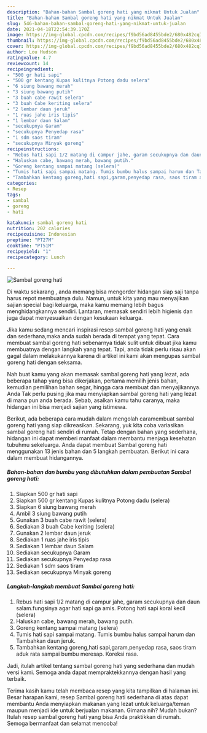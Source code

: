 ```yaml
---
description: "Bahan-bahan Sambal goreng hati yang nikmat Untuk Jualan"
title: "Bahan-bahan Sambal goreng hati yang nikmat Untuk Jualan"
slug: 546-bahan-bahan-sambal-goreng-hati-yang-nikmat-untuk-jualan
date: 2021-04-18T22:54:39.170Z
image: https://img-global.cpcdn.com/recipes/f9bd56ad8455bde2/680x482cq70/sambal-goreng-hati-foto-resep-utama.jpg
thumbnail: https://img-global.cpcdn.com/recipes/f9bd56ad8455bde2/680x482cq70/sambal-goreng-hati-foto-resep-utama.jpg
cover: https://img-global.cpcdn.com/recipes/f9bd56ad8455bde2/680x482cq70/sambal-goreng-hati-foto-resep-utama.jpg
author: Lou Hudson
ratingvalue: 4.7
reviewcount: 14
recipeingredient:
- "500 gr hati sapi"
- "500 gr kentang Kupas kulitnya Potong dadu selera"
- "6 siung bawang merah"
- "3 siung bawang putih"
- "3 buah cabe rawit selera"
- "3 buah Cabe keriting selera"
- "2 lembar daun jeruk"
- "1 ruas jahe iris tipis"
- "1 lembar daun Salam"
- "secukupnya Garam"
- "secukupnya Penyedap rasa"
- "1 sdm saos tiram"
- "secukupnya Minyak goreng"
recipeinstructions:
- "Rebus hati sapi 1/2 matang di campur jahe, garam secukupnya dan daun salam.fungsinya agar hati sapi ga amis. Potong hati sapi koral kecil (selera)"
- "Haluskan cabe, bawang merah, bawang putih."
- "Goreng kentang sampai matang (selera)"
- "Tumis hati sapi sampai matang. Tumis bumbu halus sampai harum dan Tambahkan daun jeruk."
- "Tambahkan kentang goreng,hati sapi,garam,penyedap rasa, saos tiram aduk rata sampai bumbu meresap. Koreksi rasa."
categories:
- Resep
tags:
- sambal
- goreng
- hati

katakunci: sambal goreng hati 
nutrition: 202 calories
recipecuisine: Indonesian
preptime: "PT27M"
cooktime: "PT51M"
recipeyield: "1"
recipecategory: Lunch

---
```



![Sambal goreng hati](https://img-global.cpcdn.com/recipes/f9bd56ad8455bde2/680x482cq70/sambal-goreng-hati-foto-resep-utama.jpg)

Di waktu  sekarang , anda memang bisa mengorder hidangan siap saji tanpa harus repot membuatnya dulu. Namun, untuk kita yang mau menyajikan sajian special bagi keluarga, maka kamu memang lebih bagus menghidangkannya sendiri. Lantaran, memasak sendiri lebih higienis dan juga dapat menyesuaikan dengan kesukaan keluarga.

Jika kamu sedang mencari inspirasi resep sambal goreng hati yang enak dan sederhana,maka anda sudah berada di tempat yang tepat. Cara membuat sambal goreng hati  sebenarnya tidak sulit untuk dibuat jika kamu membuatnya dengan langkah yang tepat. Tapi, anda tidak perlu risau akan gagal dalam melakukannya 
karena di artikel ini kami akan mengupas sambal goreng hati dengan seksama.  



Nah buat kamu yang akan memasak sambal goreng hati yang lezat, ada beberapa tahap yang bisa dikerjakan, pertama memilih jenis bahan, kemudian pemilihan bahan segar, hingga cara membuat dan menyajikannya. Anda Tak perlu pusing jika mau menyiapkan sambal goreng hati yang lezat di mana pun anda berada. Sebab, asalkan kamu  tahu caranya, maka hidangan ini bisa menjadi sajian yang istimewa.

Berikut, ada beberapa cara mudah dalam mengolah caramembuat sambal goreng hati yang siap dikreasikan. Sekarang, yuk kita coba variasikan sambal goreng hati sendiri di rumah. Tetap dengan bahan yang sederhana, hidangan ini dapat memberi manfaat dalam membantu menjaga kesehatan tubuhmu sekeluarga. Anda dapat membuat Sambal goreng hati menggunakan 13 jenis bahan dan 5 langkah pembuatan. Berikut ini cara dalam membuat hidangannya.

<!--inarticleads1-->

##### Bahan-bahan dan bumbu yang dibutuhkan dalam pembuatan Sambal goreng hati:

1. Siapkan 500 gr hati sapi
1. Siapkan 500 gr kentang Kupas kulitnya Potong dadu (selera)
1. Siapkan 6 siung bawang merah
1. Ambil 3 siung bawang putih
1. Gunakan 3 buah cabe rawit (selera)
1. Sediakan 3 buah Cabe keriting (selera)
1. Gunakan 2 lembar daun jeruk
1. Sediakan 1 ruas jahe iris tipis
1. Sediakan 1 lembar daun Salam
1. Sediakan secukupnya Garam
1. Sediakan secukupnya Penyedap rasa
1. Sediakan 1 sdm saos tiram
1. Sediakan secukupnya Minyak goreng




<!--inarticleads2-->

##### Langkah-langkah membuat Sambal goreng hati:

1. Rebus hati sapi 1/2 matang di campur jahe, garam secukupnya dan daun salam.fungsinya agar hati sapi ga amis. Potong hati sapi koral kecil (selera)
1. Haluskan cabe, bawang merah, bawang putih.
1. Goreng kentang sampai matang (selera)
1. Tumis hati sapi sampai matang. Tumis bumbu halus sampai harum dan Tambahkan daun jeruk.
1. Tambahkan kentang goreng,hati sapi,garam,penyedap rasa, saos tiram aduk rata sampai bumbu meresap. Koreksi rasa.




Jadi, itulah artikel tentang  sambal goreng hati  yang sederhana dan mudah versi kami. Semoga anda dapat mempraktekkannya dengan hasil yang terbaik. 

Terima kasih kamu telah membaca resep yang kita tampilkan di halaman ini. Besar harapan kami, resep  Sambal goreng hati sederhana di atas dapat membantu Anda menyiapkan makanan yang lezat untuk keluarga/teman maupun menjadi ide untuk berjualan makanan. Gimana nih? Mudah bukan? Itulah resep sambal goreng hati yang bisa Anda praktikkan di rumah. Semoga bermanfaat dan selamat mencoba!


